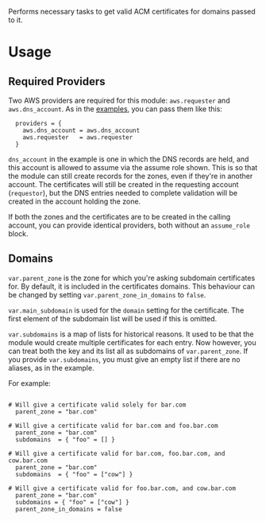 Performs necessary tasks to get valid ACM certificates for domains passed to it.

# Usage

## Required Providers

Two AWS providers are required for this module: `aws.requester` and `aws.dns_account`. As in the [examples](./examples), you can pass them like this:

```hcl
  providers = {
    aws.dns_account = aws.dns_account
    aws.requester   = aws.requester
  }
```

`dns_account` in the example is one in which the DNS records are held, and this account is allowed to assume via the assume role shown. This is so that the module can still create records for the zones, even if they're in another account. The certificates will still be created in the requesting account (`requestor`), but the DNS entries needed to complete validation will be created in the account holding the zone.

If both the zones and the certificates are to be created in the calling account, you can provide identical providers, both without an `assume_role` block.

## Domains

`var.parent_zone` is the zone for which you're asking subdomain certificates for. By default, it is included in the certificates domains. This behaviour can be changed by setting `var.parent_zone_in_domains` to `false`.

`var.main_subdomain` is used for the `domain` setting for the certificate. The first element of the subdomain list will be used if this is omitted.

`var.subdomains` is a map of lists for historical reasons. It used to be that the module would create multiple certificates for each entry. Now however, you can treat both the key and its list all as subdomains of `var.parent_zone`. If you provide `var.subdomains`, you must give an empty list if there are no aliases, as in the example.

For example:

```hcl

# Will give a certificate valid solely for bar.com
  parent_zone = "bar.com"

# Will give a certificate valid for bar.com and foo.bar.com
  parent_zone = "bar.com"
  subdomains  = { "foo" = [] }

# Will give a certificate valid for bar.com, foo.bar.com, and cow.bar.com
  parent_zone = "bar.com"
  subdomains  = { "foo" = ["cow"] }

# Will give a certificate valid for foo.bar.com, and cow.bar.com
  parent_zone = "bar.com"
  subdomains = { "foo" = ["cow"] }
  parent_zone_in_domains = false
```

